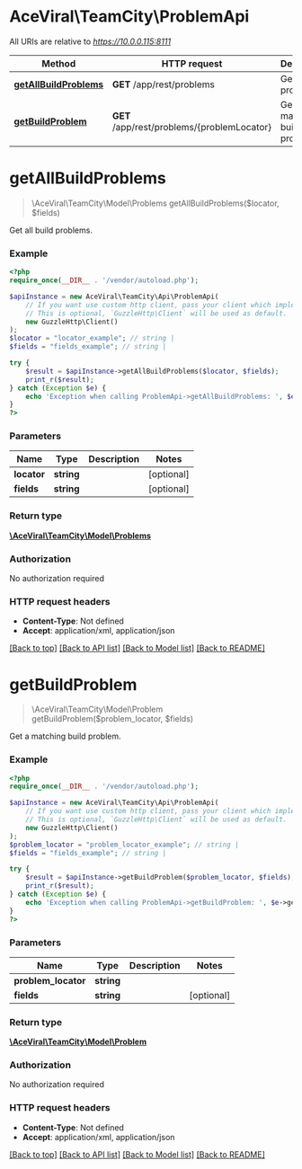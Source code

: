 # AceViral\TeamCity\ProblemApi

All URIs are relative to *https://10.0.0.115:8111*

Method | HTTP request | Description
------------- | ------------- | -------------
[**getAllBuildProblems**](ProblemApi.md#getAllBuildProblems) | **GET** /app/rest/problems | Get all build problems.
[**getBuildProblem**](ProblemApi.md#getBuildProblem) | **GET** /app/rest/problems/{problemLocator} | Get a matching build problem.


# **getAllBuildProblems**
> \AceViral\TeamCity\Model\Problems getAllBuildProblems($locator, $fields)

Get all build problems.



### Example
```php
<?php
require_once(__DIR__ . '/vendor/autoload.php');

$apiInstance = new AceViral\TeamCity\Api\ProblemApi(
    // If you want use custom http client, pass your client which implements `GuzzleHttp\ClientInterface`.
    // This is optional, `GuzzleHttp\Client` will be used as default.
    new GuzzleHttp\Client()
);
$locator = "locator_example"; // string | 
$fields = "fields_example"; // string | 

try {
    $result = $apiInstance->getAllBuildProblems($locator, $fields);
    print_r($result);
} catch (Exception $e) {
    echo 'Exception when calling ProblemApi->getAllBuildProblems: ', $e->getMessage(), PHP_EOL;
}
?>
```

### Parameters

Name | Type | Description  | Notes
------------- | ------------- | ------------- | -------------
 **locator** | **string**|  | [optional]
 **fields** | **string**|  | [optional]

### Return type

[**\AceViral\TeamCity\Model\Problems**](../Model/Problems.md)

### Authorization

No authorization required

### HTTP request headers

 - **Content-Type**: Not defined
 - **Accept**: application/xml, application/json

[[Back to top]](#) [[Back to API list]](../../README.md#documentation-for-api-endpoints) [[Back to Model list]](../../README.md#documentation-for-models) [[Back to README]](../../README.md)

# **getBuildProblem**
> \AceViral\TeamCity\Model\Problem getBuildProblem($problem_locator, $fields)

Get a matching build problem.



### Example
```php
<?php
require_once(__DIR__ . '/vendor/autoload.php');

$apiInstance = new AceViral\TeamCity\Api\ProblemApi(
    // If you want use custom http client, pass your client which implements `GuzzleHttp\ClientInterface`.
    // This is optional, `GuzzleHttp\Client` will be used as default.
    new GuzzleHttp\Client()
);
$problem_locator = "problem_locator_example"; // string | 
$fields = "fields_example"; // string | 

try {
    $result = $apiInstance->getBuildProblem($problem_locator, $fields);
    print_r($result);
} catch (Exception $e) {
    echo 'Exception when calling ProblemApi->getBuildProblem: ', $e->getMessage(), PHP_EOL;
}
?>
```

### Parameters

Name | Type | Description  | Notes
------------- | ------------- | ------------- | -------------
 **problem_locator** | **string**|  |
 **fields** | **string**|  | [optional]

### Return type

[**\AceViral\TeamCity\Model\Problem**](../Model/Problem.md)

### Authorization

No authorization required

### HTTP request headers

 - **Content-Type**: Not defined
 - **Accept**: application/xml, application/json

[[Back to top]](#) [[Back to API list]](../../README.md#documentation-for-api-endpoints) [[Back to Model list]](../../README.md#documentation-for-models) [[Back to README]](../../README.md)

